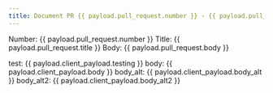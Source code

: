 ```yaml
---
title: Document PR {{ payload.pull_request.number }} - {{ payload.pull_request.title }}
---
```


Number: {{ payload.pull_request.number }}
Title: {{ payload.pull_request.title }}
Body: {{ payload.pull_request.body }}

test: {{ payload.client_payload.testing }}
body: {{ payload.client_payload.body }}
body_alt: {{ payload.client_payload.body_alt }}
body_alt2: {{ payload.client_payload.body_alt2 }}
